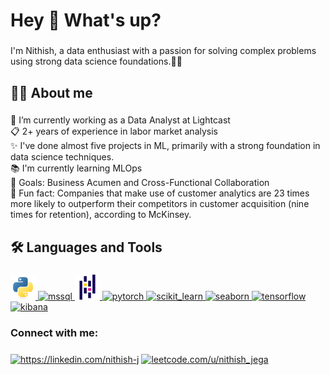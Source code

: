 <h1 align="left">Hey 👋 What's up?</h1>

###

<p align="left">I'm Nithish, a data enthusiast with a passion for solving complex problems using strong data science foundations.👨‍💻</p>

###

<h2 align="left"> 👨‍💻 About me</h2>

###

<p align="left">🔭 I’m currently working as a Data Analyst at Lightcast<br> 📋 2+ years of experience in labor market analysis <br>✨ I've done almost five projects in ML, primarily with a strong foundation in data science techniques. <br>📚 I'm currently learning MLOps<br>🎯 Goals: Business Acumen and Cross-Functional Collaboration<br>🎲 Fun fact: Companies that make use of customer analytics are 23 times more likely to outperform their competitors in customer acquisition (nine times for retention), according to McKinsey.</p>

###

<h2 align="left"> 🛠️ Languages and Tools</h2>

###

<p align="left"> <a href="https://www.python.org" target="_blank" rel="noreferrer"> <img src="https://raw.githubusercontent.com/devicons/devicon/master/icons/python/python-original.svg" alt="python" width="40" height="40"/> </a> <a href="https://www.microsoft.com/en-us/sql-server" target="_blank" rel="noreferrer"> <img src="https://www.svgrepo.com/show/303229/microsoft-sql-server-logo.svg" alt="mssql" width="40" height="40"/> </a> <a href="https://pandas.pydata.org/" target="_blank" rel="noreferrer"> <img src="https://raw.githubusercontent.com/devicons/devicon/2ae2a900d2f041da66e950e4d48052658d850630/icons/pandas/pandas-original.svg" alt="pandas" width="40" height="40"/> </a>  <a href="https://pytorch.org/" target="_blank" rel="noreferrer"> <img src="https://www.vectorlogo.zone/logos/pytorch/pytorch-icon.svg" alt="pytorch" width="40" height="40"/> </a> <a href="https://scikit-learn.org/" target="_blank" rel="noreferrer"> <img src="https://upload.wikimedia.org/wikipedia/commons/0/05/Scikit_learn_logo_small.svg" alt="scikit_learn" width="40" height="40"/> </a> <a href="https://seaborn.pydata.org/" target="_blank" rel="noreferrer"> <img src="https://seaborn.pydata.org/_images/logo-mark-lightbg.svg" alt="seaborn" width="40" height="40"/> </a> <a href="https://www.tensorflow.org" target="_blank" rel="noreferrer"> <img src="https://www.vectorlogo.zone/logos/tensorflow/tensorflow-icon.svg" alt="tensorflow" width="40" height="40"/> </a> <a href="https://www.elastic.co/kibana" target="_blank" rel="noreferrer"> <img src="https://www.vectorlogo.zone/logos/elasticco_kibana/elasticco_kibana-icon.svg" alt="kibana" width="40" height="40"/> </a> </p>

###

<h3 align="left">Connect with me:</h3>

###

<p align="left">
<a href="https://linkedin.com/in/https://linkedin.com/nithish-j" target="blank"><img align="center" src="https://raw.githubusercontent.com/rahuldkjain/github-profile-readme-generator/master/src/images/icons/Social/linked-in-alt.svg" alt="https://linkedin.com/nithish-j" height="30" width="40" /></a>
<a href="https://www.leetcode.com/u/nithish_jega" target="blank"><img align="center" src="https://raw.githubusercontent.com/rahuldkjain/github-profile-readme-generator/master/src/images/icons/Social/leet-code.svg" alt="leetcode.com/u/nithish_jega" height="30" width="40" /></a>
</p>

###
